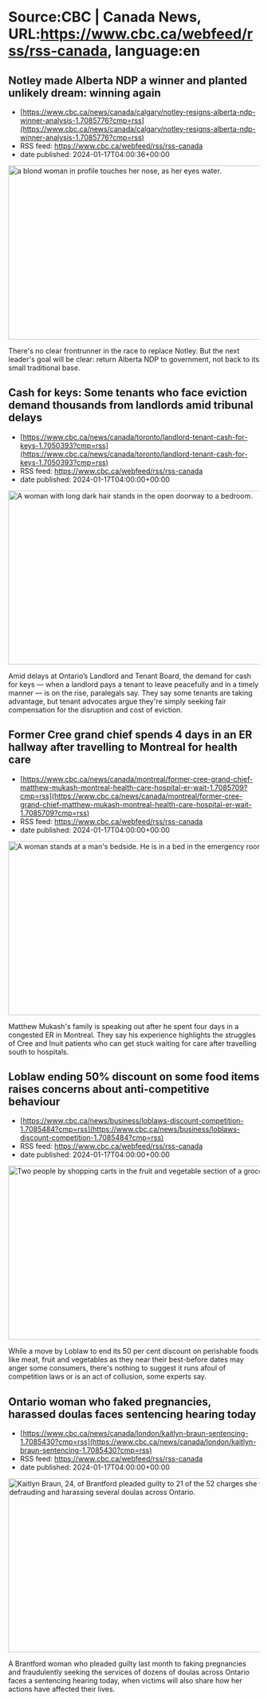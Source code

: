 # Source:CBC | Canada News, URL:https://www.cbc.ca/webfeed/rss/rss-canada, language:en

## Notley made Alberta NDP a winner and planted unlikely dream: winning again
 - [https://www.cbc.ca/news/canada/calgary/notley-resigns-alberta-ndp-winner-analysis-1.7085776?cmp=rss](https://www.cbc.ca/news/canada/calgary/notley-resigns-alberta-ndp-winner-analysis-1.7085776?cmp=rss)
 - RSS feed: https://www.cbc.ca/webfeed/rss/rss-canada
 - date published: 2024-01-17T04:00:36+00:00

<img alt="a blond woman in profile touches her nose, as her eyes water." height="349" src="https://i.cbc.ca/1.7085785.1705445519!/cpImage/httpImage/image.jpg_gen/derivatives/16x9_620/alta-notley-20240116.jpg" title="Rachel Notley got emotional Tuesday as she announced she&apos;ll step down as Alberta NDP leader when her party elects a replacement." width="620" /><p>There's no clear frontrunner in the race to replace Notley. But the next leader's goal will be clear: return Alberta NDP to government, not back to its small traditional base.</p>

## Cash for keys: Some tenants who face eviction demand thousands from landlords amid tribunal delays
 - [https://www.cbc.ca/news/canada/toronto/landlord-tenant-cash-for-keys-1.7050393?cmp=rss](https://www.cbc.ca/news/canada/toronto/landlord-tenant-cash-for-keys-1.7050393?cmp=rss)
 - RSS feed: https://www.cbc.ca/webfeed/rss/rss-canada
 - date published: 2024-01-17T04:00:00+00:00

<img alt="A woman with long dark hair stands in the open doorway to a bedroom." height="349" src="https://i.cbc.ca/1.7081693.1705065566!/fileImage/httpImage/image.jpg_gen/derivatives/16x9_620/pema-zela.jpg" title="Pema Zela said her tenant refused to leave and  stopped paying rent. Zela and her family were forced to rent an apartment to live in while awaiting a hearing at the Landlord and Tenant Board." width="620" /><p>Amid delays at Ontario’s Landlord and Tenant Board, the demand for cash for keys — when a landlord pays a tenant to leave peacefully and in a timely manner — is on the rise, paralegals say. They say some tenants are taking advantage, but tenant advocates argue they're simply seeking fair compensation for the disruption and cost of eviction.</p>

## Former Cree grand chief spends 4 days in an ER hallway after travelling to Montreal for health care
 - [https://www.cbc.ca/news/canada/montreal/former-cree-grand-chief-matthew-mukash-montreal-health-care-hospital-er-wait-1.7085709?cmp=rss](https://www.cbc.ca/news/canada/montreal/former-cree-grand-chief-matthew-mukash-montreal-health-care-hospital-er-wait-1.7085709?cmp=rss)
 - RSS feed: https://www.cbc.ca/webfeed/rss/rss-canada
 - date published: 2024-01-17T04:00:00+00:00

<img alt="A woman stands at a man&apos;s bedside. He is in a bed in the emergency room. " height="349" src="https://i.cbc.ca/1.7085710.1705446091!/fileImage/httpImage/image.jpg_gen/derivatives/16x9_620/jade-mukash-matthew-mukash-hospital.jpg" title="Matthew Mukash waited in the emergency department for four days. Now his family is sharing his story to highlight the additional barriers some Cree and Inuit patients can face accessing health care after travelling south." width="620" /><p>Matthew Mukash's family is speaking out after he spent four days in a congested ER in Montreal. They say his experience highlights the struggles of Cree and Inuit patients who can get stuck waiting for care after travelling south to hospitals.</p>

## Loblaw ending 50% discount on some food items raises concerns about anti-competitive behaviour
 - [https://www.cbc.ca/news/business/loblaws-discount-competition-1.7085484?cmp=rss](https://www.cbc.ca/news/business/loblaws-discount-competition-1.7085484?cmp=rss)
 - RSS feed: https://www.cbc.ca/webfeed/rss/rss-canada
 - date published: 2024-01-17T04:00:00+00:00

<img alt="Two people by shopping carts in the fruit and vegetable section of a grocery store." height="349" src="https://i.cbc.ca/1.6918146.1690377739!/fileImage/httpImage/image.JPG_gen/derivatives/16x9_620/grocery-store-toronto.JPG" title="People shop in the produce aisle of a grocery store in Toronto on July 17, 2023. " width="620" /><p>While a move by Loblaw to end its 50 per cent discount on perishable foods like meat, fruit and vegetables as they near their best-before dates may anger some consumers, there's nothing to suggest it runs afoul of competition laws or is an act of collusion, some experts say.</p>

## Ontario woman who faked pregnancies, harassed doulas faces sentencing hearing today
 - [https://www.cbc.ca/news/canada/london/kaitlyn-braun-sentencing-1.7085430?cmp=rss](https://www.cbc.ca/news/canada/london/kaitlyn-braun-sentencing-1.7085430?cmp=rss)
 - RSS feed: https://www.cbc.ca/webfeed/rss/rss-canada
 - date published: 2024-01-17T04:00:00+00:00

<img alt="Kaitlyn Braun, 24, of Brantford pleaded guilty to 21 of the 52 charges she was facing for defrauding and harassing several doulas across Ontario. " height="349" src="https://i.cbc.ca/1.7055458.1702317692!/fileImage/httpImage/image.jpg_gen/derivatives/16x9_620/kaitlyn-braun.jpg" title="Kaitlyn Braun, 24, of Brantford pleaded guilty to 21 of the 52 charges she was facing for defrauding and harassing several doulas across Ontario. " width="620" /><p>A Brantford woman who pleaded guilty last month to faking pregnancies and fraudulently seeking the services of dozens of doulas across Ontario faces a sentencing hearing today, when victims will also share how her actions have affected their lives.</p>


